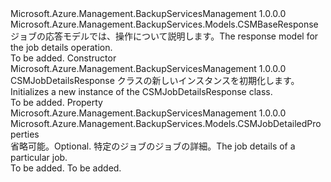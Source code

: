 <Type Name="CSMJobDetailsResponse" FullName="Microsoft.Azure.Management.BackupServices.Models.CSMJobDetailsResponse">
  <TypeSignature Language="C#" Value="public class CSMJobDetailsResponse : Microsoft.Azure.Management.BackupServices.Models.CSMBaseResponse" />
  <TypeSignature Language="ILAsm" Value=".class public auto ansi beforefieldinit CSMJobDetailsResponse extends Microsoft.Azure.Management.BackupServices.Models.CSMBaseResponse" />
  <TypeSignature Language="DocId" Value="T:Microsoft.Azure.Management.BackupServices.Models.CSMJobDetailsResponse" />
  <TypeSignature Language="VB.NET" Value="Public Class CSMJobDetailsResponse&#xA;Inherits CSMBaseResponse" />
  <TypeSignature Language="F#" Value="type CSMJobDetailsResponse = class&#xA;    inherit CSMBaseResponse" />
  <AssemblyInfo>
    <AssemblyName>Microsoft.Azure.Management.BackupServicesManagement</AssemblyName>
    <AssemblyVersion>1.0.0.0</AssemblyVersion>
  </AssemblyInfo>
  <Base>
    <BaseTypeName>Microsoft.Azure.Management.BackupServices.Models.CSMBaseResponse</BaseTypeName>
  </Base>
  <Interfaces />
  <Docs>
    <summary>
            <span data-ttu-id="dd1a1-101">ジョブの応答モデルでは、操作について説明します。</span><span class="sxs-lookup"><span data-stu-id="dd1a1-101">The response model for the job details operation.</span></span>
            </summary>
    <remarks>To be added.</remarks>
  </Docs>
  <Members>
    <Member MemberName=".ctor">
      <MemberSignature Language="C#" Value="public CSMJobDetailsResponse ();" />
      <MemberSignature Language="ILAsm" Value=".method public hidebysig specialname rtspecialname instance void .ctor() cil managed" />
      <MemberSignature Language="DocId" Value="M:Microsoft.Azure.Management.BackupServices.Models.CSMJobDetailsResponse.#ctor" />
      <MemberSignature Language="VB.NET" Value="Public Sub New ()" />
      <MemberType>Constructor</MemberType>
      <AssemblyInfo>
        <AssemblyName>Microsoft.Azure.Management.BackupServicesManagement</AssemblyName>
        <AssemblyVersion>1.0.0.0</AssemblyVersion>
      </AssemblyInfo>
      <Parameters />
      <Docs>
        <summary>
            <span data-ttu-id="dd1a1-102">CSMJobDetailsResponse クラスの新しいインスタンスを初期化します。</span><span class="sxs-lookup"><span data-stu-id="dd1a1-102">Initializes a new instance of the CSMJobDetailsResponse class.</span></span>
            </summary>
        <remarks>To be added.</remarks>
      </Docs>
    </Member>
    <Member MemberName="JobDetailedProperties">
      <MemberSignature Language="C#" Value="public Microsoft.Azure.Management.BackupServices.Models.CSMJobDetailedProperties JobDetailedProperties { get; set; }" />
      <MemberSignature Language="ILAsm" Value=".property instance class Microsoft.Azure.Management.BackupServices.Models.CSMJobDetailedProperties JobDetailedProperties" />
      <MemberSignature Language="DocId" Value="P:Microsoft.Azure.Management.BackupServices.Models.CSMJobDetailsResponse.JobDetailedProperties" />
      <MemberSignature Language="VB.NET" Value="Public Property JobDetailedProperties As CSMJobDetailedProperties" />
      <MemberSignature Language="F#" Value="member this.JobDetailedProperties : Microsoft.Azure.Management.BackupServices.Models.CSMJobDetailedProperties with get, set" Usage="Microsoft.Azure.Management.BackupServices.Models.CSMJobDetailsResponse.JobDetailedProperties" />
      <MemberType>Property</MemberType>
      <AssemblyInfo>
        <AssemblyName>Microsoft.Azure.Management.BackupServicesManagement</AssemblyName>
        <AssemblyVersion>1.0.0.0</AssemblyVersion>
      </AssemblyInfo>
      <ReturnValue>
        <ReturnType>Microsoft.Azure.Management.BackupServices.Models.CSMJobDetailedProperties</ReturnType>
      </ReturnValue>
      <Docs>
        <summary>
            <span data-ttu-id="dd1a1-103">省略可能。</span><span class="sxs-lookup"><span data-stu-id="dd1a1-103">Optional.</span></span> <span data-ttu-id="dd1a1-104">特定のジョブのジョブの詳細。</span><span class="sxs-lookup"><span data-stu-id="dd1a1-104">The job details of a particular job.</span></span>
            </summary>
        <value>To be added.</value>
        <remarks>To be added.</remarks>
      </Docs>
    </Member>
  </Members>
</Type>
